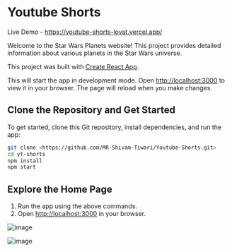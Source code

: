 # Youtube Shorts     
Live Demo - https://youtube-shorts-lovat.vercel.app/

Welcome to the Star Wars Planets website! This project provides detailed information about various planets in the Star Wars universe.

This project was built with [Create React App](https://github.com/facebook/create-react-app).

This will start the app in development mode. Open [http://localhost:3000](http://localhost:3000) to view it in your browser. The page will reload when you make changes.


## Clone the Repository and Get Started

To get started, clone this Git repository, install dependencies, and run the app:

```bash
git clone <https://github.com/MR-Shivam-Tiwari/Youtube-Shorts.git>
cd yt-shorts
npm install
npm start
```

## Explore the Home Page



1. Run the app using the above commands.
3. Open [http://localhost:3000](http://localhost:3000) in your browser.

![image](https://github.com/MR-Shivam-Tiwari/Youtube-Shorts/assets/114647321/ceeecad5-8c5c-4d50-a691-94906f17343a)

![image](https://github.com/MR-Shivam-Tiwari/Youtube-Shorts/assets/114647321/f70273a7-cd54-46dd-b96d-9c8514c2cd74)



